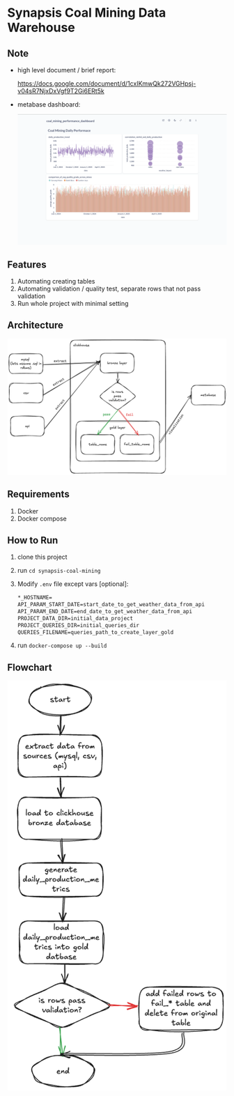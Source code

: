 # Synapsis Coal Mining Data Warehouse

## Note
- high level document / brief report:
    
    https://docs.google.com/document/d/1cxIKmwQk272VGHpsj-v04sR7NjxDxVgf9T2Gi6ERt5k
- metabase dashboard:

    ![alt text](img-metabase-dashboard.png)

## Features
1. Automating creating tables
2. Automating validation / quality test, separate rows that not pass validation
3. Run whole project with minimal setting

## Architecture
![alt text](img-architecture-platform.png)

## Requirements
1. Docker
2. Docker compose

## How to Run
1. clone this project
2. run `cd synapsis-coal-mining`
2. Modify `.env` file except vars [optional]:

     ```
     *_HOSTNAME=
     API_PARAM_START_DATE=start_date_to_get_weather_data_from_api
     API_PARAM_END_DATE=end_date_to_get_weather_data_from_api
     PROJECT_DATA_DIR=initial_data_project
     PROJECT_QUERIES_DIR=initial_queries_dir
     QUERIES_FILENAME=queries_path_to_create_layer_gold
    ```
3. run `docker-compose up --build`

## Flowchart
![alt text](img-flowchart-data.png)
